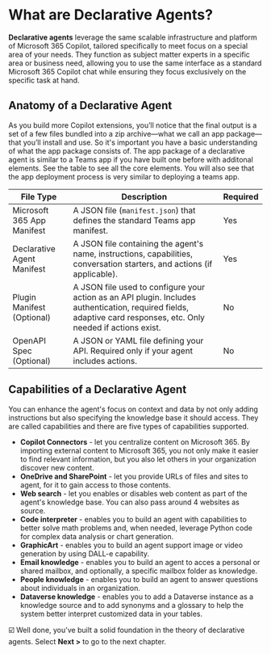 # What are Declarative Agents? 

**Declarative agents** leverage the same scalable infrastructure and platform of Microsoft 365 Copilot, tailored specifically to meet focus on a special area of your needs. They function as subject matter experts in a specific area or business need, allowing you to use the same interface as a standard Microsoft 365 Copilot chat while ensuring they focus exclusively on the specific task at hand.

## Anatomy of a Declarative Agent

As you build more Copilot extensions, you’ll notice that the final output is a set of a few files bundled into a zip archive—what we call an app package—that you’ll install and use. So it's important you have a basic understanding of what the app package consists of. The app package of a declarative agent is similar to a Teams app if you have built one before with additonal elements. See the table to see all the core elements. You will also see that the app deployment process is very similar to deploying a teams app.

| File Type                          | Description                                                                                                                                                     | Required |
|-----------------------------------|-----------------------------------------------------------------------------------------------------------------------------------------------------------------|----------|
| Microsoft 365 App Manifest        | A JSON file (`manifest.json`) that defines the standard Teams app manifest.                                                                                     | Yes      |
| Declarative Agent Manifest        | A JSON file containing the agent's name, instructions, capabilities, conversation starters, and actions (if applicable).                                        | Yes      |
| Plugin Manifest (Optional)        | A JSON file used to configure your action as an API plugin. Includes authentication, required fields, adaptive card responses, etc. Only needed if actions exist. | No       |
| OpenAPI Spec (Optional)           | A JSON or YAML file defining your API. Required only if your agent includes actions.                                                                            | No       |

## Capabilities of a Declarative Agent
You can enhance the agent's focus on context and data by not only adding instructions but also specifying the knowledge base it should access. They are called capabilities and there are five types of capabilities supported.

- **Copilot Connectors** - let you centralize content on Microsoft 365. By importing external content to Microsoft 365, you not only make it easier to find relevant information, but you also let others in your organization discover new content.
- **OneDrive and SharePoint** - let you provide URLs of files and sites to agent, for it to gain access to those contents.
- **Web search** - let you enables or disables web content as part of the agent's knowledge base. You can also pass around 4 websites as source. 
- **Code interpreter** - enables you to build an agent with capabilities to better solve math problems and, when needed, leverage Python code for complex data analysis or chart generation.
- **GraphicArt** - enables you to build an agent support image or video generation by using DALL-e capability.
- **Email knowledge** - enables you to build an agent to acces a personal or shared mailbox, and optionally, a specific mailbox folder as knowledge.
- **People knowledge** - enables you to build an agent to answer questions about individuals in an organization.
- **Dataverse knowledge** - enables you to add a Dataverse instance as a knowledge source and to add synonyms and a glossary to help the system better interpret customized data in your tables.

☑️  Well done, you've built a solid foundation in the theory of declarative agents. Select **Next >** to go to the next chapter.